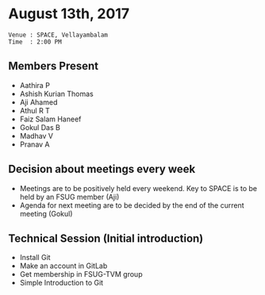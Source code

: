 August 13th, 2017
=================

```
Venue : SPACE, Vellayambalam
Time  : 2:00 PM
```

## Members Present
- Aathira P
- Ashish Kurian Thomas
- Aji Ahamed
- Athul R T
- Faiz Salam Haneef
- Gokul Das B
- Madhav V
- Pranav A

## Decision about meetings every week
- Meetings are to be positively held every weekend. Key to SPACE is to be held by an FSUG member (Aji)
- Agenda for next meeting are to be decided by the end of the current meeting (Gokul)

## Technical Session (Initial introduction)
- Install Git
- Make an account in GitLab
- Get membership in FSUG-TVM group
- Simple Introduction to Git